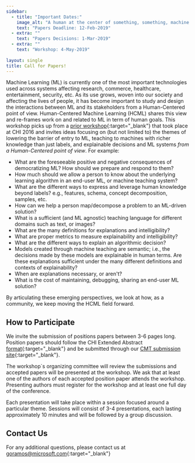 ```yaml
---
sidebar:
  - title: "Important Dates:"
    image_alt: "A human at the center of something, something, machine learning."
    text: "Papers Deadline: 12-Feb-2019"
  - extra: ""
    text: "Papers Decisions: 1-Mar-2019"
  - extra: ""
    text: "Workshop: 4-May-2019"
    
layout: single
title: Call for Papers!
---
```


Machine Learning (ML) is currently one of the most important technologies used across systems affecting research, commerce, healthcare, entertainment, security, etc.
As its use grows, woven into our society and affecting the lives of people, it has become important to study and design the interactions between ML and its stakeholders from a Human-Centered point of view. Human-Centered Machine Learning (HCML) shares this view and re-frames work on and related to ML in term of human goals.
This workshop picks up from a [prior workshop](http://hcml2016.goldsmithsdigital.com/){:target="\_blank"} that took place at CHI 2016 and invites ideas focusing on (but not limited to) the themes of lowering the barrier of entry to ML, teaching to machines with richer knowledge than just labels, and explainable decisions and ML systems *from a Human-Centered point of view*. For example:

- What are the foreseeable positive and negative consequences of democratizing ML? How should we prepare and respond to them?
- How much should we allow a person to know about the underlying learning algorithm in an end-user ML, or machine teaching system?
- What are the different ways to express and leverage human knowledge beyond labels? e.g., features, schema, concept decomposition, samples, etc.
- How can we help a person map/decompose a problem to an ML-driven solution?
- What is a sufficient (and ML agnostic) teaching language for different domains such as text, or images?
- What are the many definitions for explanations and intelligibility?
- What are proper metrics to measure explainability and intelligibility?
- What are the different ways to explain an algorithmic decision?
- Models created through machine teaching are semantic; i.e., the decisions made by these models are explainable in human terms. Are these explanations sufficient under the many different definitions and contexts of explainability?
- When are explanations necessary, or aren't?
- What is the cost of maintaining, debugging, sharing an end-user ML solution?

By articulating these emerging perspectives, we look at how, as a community, we keep moving the HCML field forward.

## How to Participate
We invite the submission of positions papers between 3-6 pages long. Position papers should follow the CHI Extended Abstract [format](http://chi2019.acm.org/authors/chi-proceedings-format/){:target="_blank"} and be submitted through our [CMT submission site](https://cmt3.research.microsoft.com/HCMLP2019){:target="_blank"}.

The workshop`s organizing committee will review the submissions and accepted papers will be presented at the workshop. We ask that at least one of the authors of each accepted position paper attends the workshop. Presenting authors must register for the workshop and at least one full day of the conference.

Each presentation will take place within a session focused around a particular theme. Sessions will consist of 3-4 presentations, each lasting approximately 10 minutes and will be followed by a group discussion.

## Contact Us
For any additional questions, please contact us at [goramos@microsoft.com](mailto:goramos@microsoft.com){:target="_blank"}
